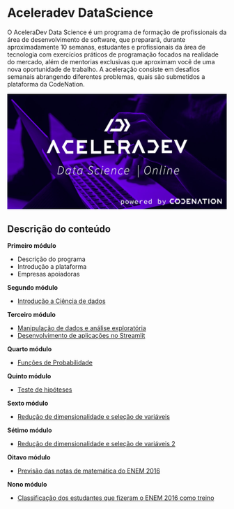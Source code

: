 # Aceleradev DataScience

O AceleraDev Data Science é um programa de formação de profissionais da área de desenvolvimento de software, que preparará, durante aproximadamente 10 semanas, estudantes e profissionais da área de tecnologia com exercícios práticos de programação focados na realidade do mercado, além de mentorias exclusivas que aproximam você de uma nova oportunidade de trabalho. A aceleração consiste em desafios semanais abrangendo diferentes problemas, quais são submetidos a plataforma da CodeNation.

![image](./aceleradev_img.jpg)

## Descrição do conteúdo

**Primeiro módulo**

*  Descrição do programa
*  Introdução a plataforma
*  Empresas apoiadoras

**Segundo módulo**

*  [Introdução a Ciência de dados](https://github.com/cavalcante-l/AceleraDev-DataScience/tree/master/Semana%202)

**Terceiro módulo**

*  [Manipulação de dados e análise exploratória](https://github.com/cavalcante-l/AceleraDev-DataScience/tree/master/Semana%203)
*  [Desenvolvimento de aplicações no Streamlit](https://github.com/cavalcante-l/streamlit_olist)

**Quarto módulo**

*  [Funções de Probabilidade](https://github.com/cavalcante-l/AceleraDev-DataScience/tree/master/Semana%204)

**Quinto módulo**

*  [Teste de hipóteses](https://github.com/cavalcante-l/AceleraDev-DataScience/blob/master/Semana%205/desafio/main.ipynb)

**Sexto módulo**

*  [Redução de dimensionalidade e seleção de variáveis](https://github.com/cavalcante-l/AceleraDev-DataScience/blob/master/Semana%206/desafio/main.ipynb)

**Sétimo módulo**

*  [Redução de dimensionalidade e seleção de variáveis 2](https://github.com/cavalcante-l/AceleraDev-DataScience/blob/master/Semana%207/main.ipynb)

**Oitavo módulo**

*  [Previsão das notas de matemática do ENEM 2016](https://github.com/cavalcante-l/AceleraDev-DataScience/tree/master/Semana%208)

**Nono módulo**

*  [Classificação dos estudantes que fizeram o ENEM 2016 como treino](https://github.com/cavalcante-l/AceleraDev-DataScience/tree/master/Semana%209)